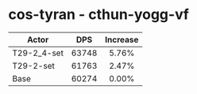 # cos-tyran - cthun-yogg-vf
| Actor | DPS | Increase |
|---|:---:|:---:|
|T29-2_4-set|63748|5.76%|
|T29-2-set|61763|2.47%|
|Base|60274|0.00%|
